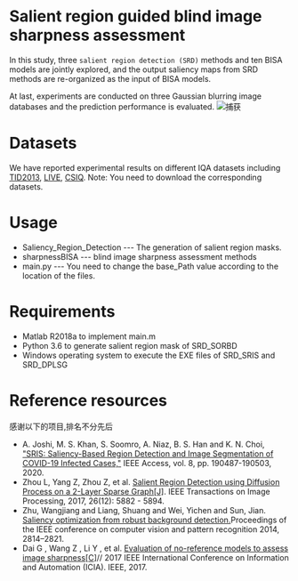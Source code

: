 # Salient region guided blind image sharpness assessment
In this study, three `salient region detection (SRD)` methods and ten BISA models are jointly explored, and the output saliency maps from SRD methods are re-organized as the input of BISA models.

At last, experiments are conducted on three Gaussian blurring image databases and the prediction performance is evaluated.
![捕获](https://user-images.githubusercontent.com/37394978/119085145-bb19df00-ba35-11eb-841a-d7d9c7c47ba5.PNG)

# Datasets
We have reported experimental results on different IQA datasets including [TID2013](http://www.ponomarenko.info/tid2013.htm), [LIVE](http://live.ece.utexas.edu/research/quality/subjective.htm), [CSIQ](http://vision.eng.shizuoka.ac.jp/mod/page/view.php?id=23).
Note: You need to download the corresponding datasets.
# Usage


* Saliency_Region_Detection --- The generation of salient region masks.
* sharpnessBISA --- blind image sharpness assessment methods
* main.py --- You need to change the base_Path value according to the location of the files.


# Requirements
* Matlab R2018a to implement main.m 
* Python 3.6 to generate salient region mask of SRD_SORBD
* Windows operating system to execute the EXE files of SRD_SRIS and SRD_DPLSG

# Reference resources
感谢以下的项目,排名不分先后

* A. Joshi, M. S. Khan, S. Soomro, A. Niaz, B. S. Han and K. N. Choi, ["SRIS: Saliency-Based Region Detection and Image Segmentation of COVID-19 Infected Cases,"](https://github.com/Adijo1603/SRIS) IEEE Access, vol. 8, pp. 190487-190503, 2020.
* Zhou L, Yang Z, Zhou Z, et al. [Salient Region Detection using Diffusion Process on a 2-Layer Sparse Graph[J]](https://github.com/lizhounaa/salient-region-detection-tip17). IEEE Transactions on Image Processing, 2017, 26(12): 5882 - 5894.
* Zhu, Wangjiang and Liang, Shuang and Wei, Yichen and Sun, Jian. [Saliency optimization from robust background detection.](https://github.com/avinash-vadlamudi/Saliency-Extraction)Proceedings of the IEEE conference on computer vision and pattern recognition 2014, 2814–2821.
* Dai G ,  Wang Z ,  Li Y , et al. [Evaluation of no-reference models to assess image sharpness[C]](https://www.researchgate.net/publication/320637084_Evaluation_of_no-reference_models_to_assess_image_sharpness)// 2017 IEEE International Conference on Information and Automation (ICIA). IEEE, 2017.
